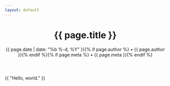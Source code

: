 ```yaml
---
layout: default
---
```

<div class="post">

  <header class="post-header">
    <h1>{{ page.title }}</h1>
    <p class="meta">{{ page.date | date: "%b %-d, %Y" }}{% if page.author %} • {{ page.author }}{% endif %}{% if page.meta %} • {{ page.meta }}{% endif %}</p>
  </header>

  <article class="post-content">
  {{ "Hello, world."  }}
  </article>

</div>
